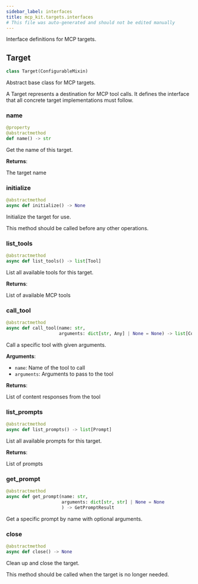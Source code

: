 ```yaml
---
sidebar_label: interfaces
title: mcp_kit.targets.interfaces
# This file was auto-generated and should not be edited manually
---
```


Interface definitions for MCP targets.

## Target

```python
class Target(ConfigurableMixin)
```

Abstract base class for MCP targets.

A Target represents a destination for MCP tool calls. It defines the interface
that all concrete target implementations must follow.

### name

```python
@property
@abstractmethod
def name() -> str
```

Get the name of this target.

**Returns**:

The target name

### initialize

```python
@abstractmethod
async def initialize() -> None
```

Initialize the target for use.

This method should be called before any other operations.

### list\_tools

```python
@abstractmethod
async def list_tools() -> list[Tool]
```

List all available tools for this target.

**Returns**:

List of available MCP tools

### call\_tool

```python
@abstractmethod
async def call_tool(name: str,
                    arguments: dict[str, Any] | None = None) -> list[Content]
```

Call a specific tool with given arguments.

**Arguments**:

- `name`: Name of the tool to call
- `arguments`: Arguments to pass to the tool

**Returns**:

List of content responses from the tool

### list\_prompts

```python
@abstractmethod
async def list_prompts() -> list[Prompt]
```

List all available prompts for this target.

**Returns**:

List of prompts

### get\_prompt

```python
@abstractmethod
async def get_prompt(name: str,
                     arguments: dict[str, str] | None = None
                     ) -> GetPromptResult
```

Get a specific prompt by name with optional arguments.

### close

```python
@abstractmethod
async def close() -> None
```

Clean up and close the target.

This method should be called when the target is no longer needed.

